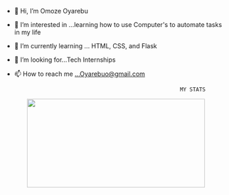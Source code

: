 - 👋 Hi, I’m Omoze Oyarebu
- 👀 I’m interested in ...learning how to use Computer's to automate tasks in my life
- 🌱 I’m currently learning ... HTML, CSS, and Flask
- 💞️ I’m looking for...Tech Internships
- 📫 How to reach me ...Oyarebuo@gmail.com

                                                          MY STATS

<p align="center">
  <img width="400" height="200" src="https://github-readme-stats.vercel.app/api/top-langs/?username=Moze-Code&layout=compact">
</p>

<!---
Moze-Code/Moze-Code is a ✨ special ✨ repository because its `README.md` (this file) appears on your GitHub profile.
You can click the Preview link to take a look at your changes.
--->
